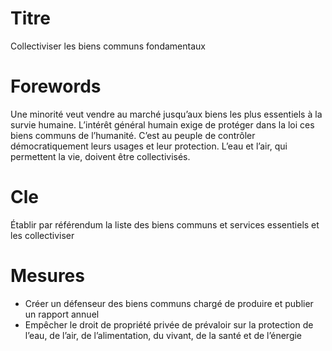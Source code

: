 # Titre
Collectiviser les biens communs fondamentaux
# Forewords
Une minorité veut vendre au marché jusqu’aux biens les plus essentiels à la survie humaine. L’intérêt général humain exige de protéger dans la loi ces biens communs de l’humanité. C’est au peuple de contrôler démocratiquement leurs usages et leur protection. L’eau et l’air, qui permettent la vie, doivent être collectivisés.

# Cle
Établir par référendum la liste des biens communs et services essentiels et les collectiviser

# Mesures
* Créer un défenseur des biens communs chargé de produire et publier un rapport annuel
* Empêcher le droit de propriété privée de prévaloir sur la protection de l’eau, de l’air, de l’alimentation, du vivant, de la santé et de l’énergie